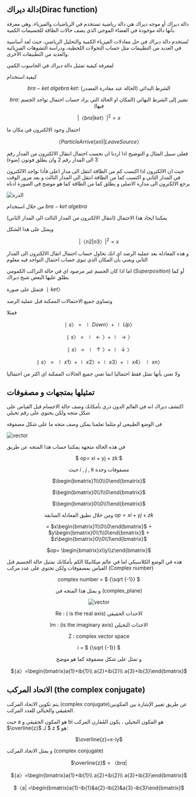 
## دالة ديراك(Dirac function)


دالة ديراك أو موجه ديراك هي دالة رياضية تستخدم في الرياضيات والفيزياء، وهي معرفة بأنها دالة موجودة في الفضاء الموجي الذي يصف حالات الطاقة للجسيمات الكمية.

تُستخدم دالة ديراك في حل معادلات الفيزياء الكمية والتحليل الرياضي، حيث تُعد أساسية في العديد من التطبيقات مثل حساب التحولات اللحظية، ودراسة التشوهات الفيزيائية والعديد من التطبيقات الأخرى.

لمعرفة كيفية تمثيل دالة ديراك في الحاسوب الكمي


كيفية استخدام 

<div align="center">
 
$bra-ket$ $algebra$
$ket$:  الشرط البدائي (الحالة عند مغادرة المصدر)

$bra$: تشير إلى الشرط النهائي (المكان او الحالة التي يراد حساب احتمال تواجد الجسم فيها)

</div>


<div align="center">
 
 $|〈bra|ket〉|^{2}=x$
</div>
احتمال وجود الالكترون في مكان ما 

<div align="center">
 
 $〈Particle Arrive (xn) | Leave Source〉$
</div>


فعلى سبيل المثال و التوضيح اذا اردنا ان نحسب احتمال انتقال الالكترون من المدار رقم 3 الى المدار رقم 2 وان يطلق فوتون (ضوء) 

حيث ان الالكترون اذا اكتسب كم من الطاقة انتقل الى مدار اعلى فأذا تواجد الالكترون في المدار الثاني و اكتسب كما من الطاقة انتقل الى المدار الثالث و بعد مرور الوقت يرجع الالكترون الى مداره الاصلي و يطلق كما من الطاقة  كما هو موضح في الصورة ادناه 


![الذرة](~/images/atom.png)

من خلال استخدام $bra-ket$  $algebra$ 

يمكننا ايجاد هذا الاحتمال (انتقال الالكترون من المدار الثالث الى المدار الثاني) 

ويمثل على هذا الشكل
<div align="center">
 

$|〈n2|n3〉| ^{2} = x$
</div>
  و هذه المعادلة  بعد عملية الرصد اي انك تحاول حساب احتمال اتقال الالكترون الى المدار الثاني ويعني بأن المكان الذي تنوي حساب احتمال التواجد فيه معلوم 

  اما اذا كان الجسم غير مرصود اي في حالة التراكب الكمومي ($Superposition$) أو كما يطلق عليها البعض شبح ديراك 

  فتمثل على صورة 
$∣ket〉$

وتساوي جميع الاحتمالات الممكنة قبل عملية الرصد

فمثلا 

<div align="center">
 
$∣s〉=∣Down〉+∣Up〉$

$∣s〉=∣←〉+∣→〉$

$∣s〉=∣↑〉+∣↓〉$

$∣s〉= ∣x1〉+∣x2〉+∣x3〉+∣x4〉∣xn〉$
</div>
ولا تعني بأنها تمثل فقط احتماليا انما تعني جميع الحالات الممكنة اي اكثر من احتماليا 

## تمثيلها بمتجهات و مصفوفات 

 اكتشف ديراك انه في العالم الدون ذري بأمكانك وصف حالة الاجسام قبل القياس على شكل متجه ولكن يحتوي على رقم تخيلي   


في الوضع الطبيعي او مثلما تعلمنا يمكن وصف متجه ما على شكل مصفوفة  
 
 ![vector](~/images/vector2.png)

في هذه الحالة متجهة يمكننا حساب هذا المتجه عن طريق 

<div align="center">
 

$ op= xi + yj + zk  $ 

حيث $i$ , $j$ , $k$ مصفوفات وحدة 


<!--تحويل الصورة الى صيغة رياضية   اشقر -->


$\begin{bmatrix}1\\0\\0\end{bmatrix}$

$\begin{bmatrix}0\\1\\0\end{bmatrix}$

$\begin{bmatrix}0\\0\\1\end{bmatrix}$


ومن خلال تطيق المعادلة السابقة 
$op=xi+yj+zk$




$=$ $x\begin{bmatrix}1\\0\\0\end{bmatrix}$ $+$  $y\begin{bmatrix}0\\1\\0\end{bmatrix}$ $+$  $z\begin{bmatrix}0\\0\\1\end{bmatrix}$


 $op= \begin{bmatrix}x\\y\\z\end{bmatrix}$
</div>

هذه في الوضع الكلاسيكي اما في عالم ميكانيكا الكم بأمكانك تمثيل حالة الجسيم قبل القياس بمصفوفات ولكن تحتوي على عدد مركب (Complex number)   
 <div align="center">
 
complex number = $ {\sqrt {-1}} $

و يمثل هذا المتجه في (complex_plane) 

 ![vector](~/images/complex_plane.png)

 Re : ( is the real axis) الاحداث الحقيقي 

 Im : (is the imaginary axis) الاحداث التخيلي

 Z  : complex vector space 

 i = $ {\sqrt {-1}} $

و تمثل على شكل مصفوفة كما هو موضح

 $∣a〉=\begin{bmatrix}a{1}+ib{1}\\ a{2}+ib{2}\\ a{3}+ib{3}\end{bmatrix}$
</div>



## الاتحاد المركب (the  complex conjugate)

يتم تكوين الاتحاد المركب (complex conjugate)عن طريق تغيير الإشارة بين المكونين الحقيقي والخيالي للعدد المركب. 

 <!--![the  complex conjugate](~/images/Complex_conjugate.png)-->




حيث a هو المكون الحقيقي و bi هو المكون التخيلي ، يكون المُقارن المركب $\overline{z}$ لـ $ z $ هو:

 <div align="center">

$\overline{z}=x-iy$
</div>
و يمثل الاتحاد المركب (complex conjugate) 
 <div align="center">

$\overline{z}$ = $〈bra|$


$∣a〉=\begin{bmatrix}a{1}+ib{1}\\ a{2}+ib{2}\\ a{3}+ib{3}\end{bmatrix}$



$〈a| =\begin{bmatrix}a{1}-ib{1}&a{2}-ib{2}&a{3}-ib{3}\end{bmatrix}$
</div>
 

<!-- المراجع  -->
<!-- https://en.wikipedia.org/wiki/Bra%E2%80%93ket_notation -->
<!-- https://www.mathsisfun.com/physics/bra-ket-notation.html -->
<!-- https://www.youtube.com/watch?v=iXW_zc48uVA&list=PLAWgtgLrR_ZjkyQQoOjogOQCLDixpCX3I&index=37 -->

